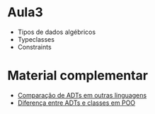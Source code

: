 # Aula3

- Tipos de dados algébricos
- Typeclasses
- Constraints


# Material complementar
- [Comparação de ADTs em outras linguagens](https://en.wikipedia.org/wiki/Comparison_of_programming_languages_(algebraic_data_type))
- [Diferença entre ADTs e classes em POO](http://wiki.haskell.org/OOP_vs_type_classes#Type_classes_are_like_interfaces.2Fabstract_classes.2C_not_classes_itself)

